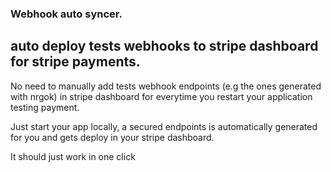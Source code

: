 ### Webhook auto syncer.

## auto deploy tests webhooks to stripe dashboard for stripe payments.

No need to manually add tests webhook endpoints (e.g the ones generated with nrgok) in stripe dashboard for everytime you restart your application testing payment. 

Just start your app locally, a secured endpoints is automatically generated for you and gets deploy in your stripe dashboard. 

It should just work in one click 

